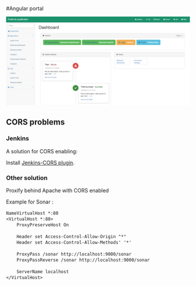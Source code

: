 #Angular portal

![Screenshot](doc/portal.png?raw=true "Screenshot")

## CORS problems

### Jenkins
A solution for CORS enabling:

Install [Jenkins-CORS plugin](https://github.com/jhinrichsen/cors-plugin).

### Other solution


Proxify behind Apache with CORS enabled

Example for Sonar :

```
NameVirtualHost *:80
<VirtualHost *:80>
    ProxyPreserveHost On
    
    Header set Access-Control-Allow-Origin "*"
    Header set Access-Control-Allow-Methods' '*'
   
    ProxyPass /sonar http://localhost:9000/sonar
    ProxyPassReverse /sonar http://localhost:9000/sonar

    ServerName localhost
</VirtualHost>
```
